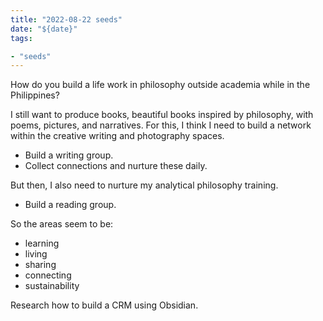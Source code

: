 ```yaml
---
title: "2022-08-22 seeds"
date: "${date}"
tags:

- "seeds"
---
```

How do you build a life work in philosophy outside academia while in the Philippines?

I still want to produce books, beautiful books inspired by philosophy, with poems, pictures, and narratives. For this, I think I need to build a network within the creative writing and photography spaces.
- Build a writing group.
- Collect connections and nurture these daily.

But then, I also need to nurture my analytical philosophy training.
- Build a reading group.

So the areas seem to be:
- learning
- living
- sharing
- connecting
- sustainability

Research how to build a CRM using Obsidian.